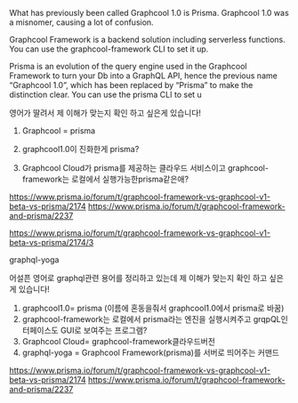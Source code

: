 What has previously been called Graphcool 1.0 is Prisma. Graphcool 1.0 was a misnomer, causing a lot of confusion.

Graphcool Framework is a backend solution including serverless functions. You can use the graphcool-framework CLI to set it up.

Prisma is an evolution of the query engine used in the Graphcool Framework to turn your Db into a GraphQL API, hence the previous name “Graphcool 1.0”, which has been replaced by “Prisma” to make the distinction clear. You can use the prisma CLI to set u

영어가 딸려서 제 이해가 맞는지 확인 하고 싶은게 있습니다!

1. Graphcool = prisma

1. graphcool1.0이 진화한게 prisma?

1. Graphcool Cloud가 prisma를 제공하는 클라우드 서비스이고 graphcool-framework는 로컬에서 실행가능한prisma같은애?

https://www.prisma.io/forum/t/graphcool-framework-vs-graphcool-v1-beta-vs-prisma/2174
https://www.prisma.io/forum/t/graphcool-framework-and-prisma/2237

https://www.prisma.io/forum/t/graphcool-framework-vs-graphcool-v1-beta-vs-prisma/2174/3

graphql-yoga

어설픈 영어로 graphql관련 용어를 정리하고 있는데 제 이해가 맞는지 확인 하고 싶은게 있습니다!

1. graphcool1.0= prisma (이름에 혼동을줘서 graphcool1.0에서 prisma로 바꿈)
2. graphcool-framework는 로컬에서 prisma라는 엔진을 실행시켜주고 grqpQL인터페이스도 GUI로 보여주는 프로그램?
3. Graphcool Cloud= graphcool-framework클라우드버전
4. graphql-yoga = Graphcool Framework(prisma)를 서버로 띄어주는 커맨드

https://www.prisma.io/forum/t/graphcool-framework-vs-graphcool-v1-beta-vs-prisma/2174
https://www.prisma.io/forum/t/graphcool-framework-and-prisma/2237
